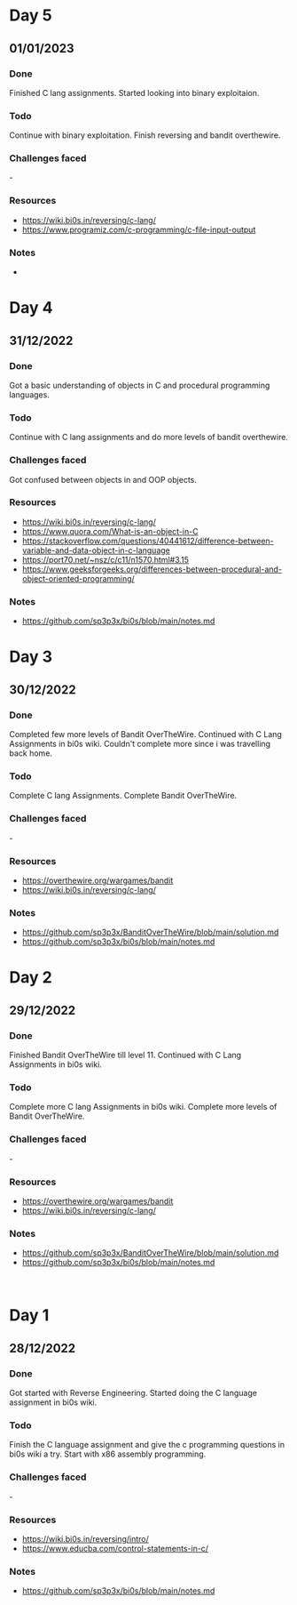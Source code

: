 # Day 5

## 01/01/2023

### **Done**
Finished C lang assignments. Started looking into binary exploitaion.

### **Todo**
Continue with binary exploitation. Finish reversing and bandit overthewire.

### **Challenges faced**
\-

### **Resources**
- https://wiki.bi0s.in/reversing/c-lang/
- https://www.programiz.com/c-programming/c-file-input-output 

### **Notes**
- 

# Day 4

## 31/12/2022

### **Done**
Got a basic understanding of objects in C and procedural programming languages.

### **Todo**
Continue with C lang assignments and do more levels of bandit overthewire.

### **Challenges faced**
Got confused between objects in and OOP objects.

### **Resources**
- https://wiki.bi0s.in/reversing/c-lang/
- https://www.quora.com/What-is-an-object-in-C
- https://stackoverflow.com/questions/40441612/difference-between-variable-and-data-object-in-c-language
- https://port70.net/~nsz/c/c11/n1570.html#3.15
- https://www.geeksforgeeks.org/differences-between-procedural-and-object-oriented-programming/

### **Notes**
- https://github.com/sp3p3x/bi0s/blob/main/notes.md

# Day 3 

## 30/12/2022

### **Done**
Completed few more levels of Bandit OverTheWire. Continued with C Lang Assignments in bi0s wiki. Couldn't complete more since i was travelling back home.

### **Todo**
Complete C lang Assignments. Complete Bandit OverTheWire.

### **Challenges faced**
\-

### **Resources**
- https://overthewire.org/wargames/bandit
- https://wiki.bi0s.in/reversing/c-lang/

### **Notes**
- https://github.com/sp3p3x/BanditOverTheWire/blob/main/solution.md
- https://github.com/sp3p3x/bi0s/blob/main/notes.md

# Day 2

## 29/12/2022

### **Done**
Finished Bandit OverTheWire till level 11. Continued with C Lang Assignments in bi0s wiki.

### **Todo**
Complete more C lang Assignments in bi0s wiki. Complete more levels of Bandit OverTheWire.

### **Challenges faced**
\-

### **Resources**
- https://overthewire.org/wargames/bandit
- https://wiki.bi0s.in/reversing/c-lang/

### **Notes**
- https://github.com/sp3p3x/BanditOverTheWire/blob/main/solution.md
- https://github.com/sp3p3x/bi0s/blob/main/notes.md

<br>

# Day 1

## 28/12/2022

### **Done**
Got started with Reverse Engineering. Started doing the C language assignment in bi0s wiki.

### **Todo**
Finish the C language assignment and give the c programming questions in bi0s wiki a try. Start with x86 assembly programming. 


### **Challenges faced**
\-

### **Resources**
- https://wiki.bi0s.in/reversing/intro/
- https://www.educba.com/control-statements-in-c/

### **Notes**
- https://github.com/sp3p3x/bi0s/blob/main/notes.md